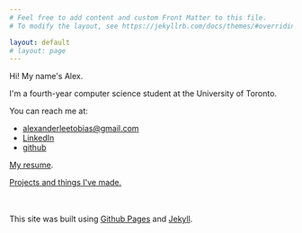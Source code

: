 ```yaml
---
# Feel free to add content and custom Front Matter to this file.
# To modify the layout, see https://jekyllrb.com/docs/themes/#overriding-theme-defaults

layout: default
# layout: page
---
```

Hi! My name's Alex. 

I'm a fourth-year computer science student at the University of Toronto.

<!-- 🚧 ... Oops, sorry about all the construction. This site is a work-in-progress! 🚧 -->

You can reach me at:

- [alexanderleetobias@gmail.com](mailto:alexanderleetobias@gmai.com)
- [LinkedIn](https://www.linkedin.com/in/alextobias/)
- [github](https://github.com/alextobias)

[My resume](/resume).

[Projects and things I've made.](/projects)

<!-- [Test post to check out Jekyll themes.](/mypost) -->

<!-- <embed src="/assets/alextobias_resume.pdf" width="100%" type="application/pdf"> -->

<br><br>
This site was built using [Github Pages](https://docs.github.com/en/pages) and [Jekyll](https://jekyllrb.com/).